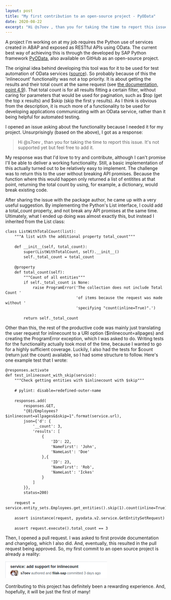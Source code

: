 ```yaml
---
layout: post
title: "My first contribution to an open-source project - PyOData"
date: 2020-08-22
excerpt: "Hi @s7oev , than you for taking the time to report this issue. It's not supported yet but feel free to add it."
---
```


A project I'm working on at my job requires the Python use of services created in ABAP and exposed as RESTful APIs using OData. The current best way of achieving this is through the developed by SAP Python framework [PyOData](https://github.com/SAP/python-pyodata), also available on GitHub as an open-source project.

The original idea behind developing this tool was for it to be used for test automation of OData services ([source](https://blogs.sap.com/2019/08/13/odata-for-pythonistas/)). So probably because of this the 'inlinecount' functionality was not a top priority. It is about getting the results and their total count at the same request (see [the documentation, point 4.9](https://www.odata.org/documentation/odata-version-2-0/uri-conventions/)). That total count is for all results fitting a certain filter, without caring for parameters that would be used for pagination, such as $top (get the top x results) and $skip (skip the first y results). As I think is obvious from the description, it is much more of a functionality to be used for developing applications communicating with an OData service, rather than it being helpful for automated testing.

I opened an issue asking about the functionality because I needed it for my project. Unsurprisingly (based on the above), I got as a response:

> Hi @s7oev , than you for taking the time to report this issue. It's not supported yet but feel free to add it.

My response was that I'd love to try and contribute, although I can't promise I'll be able to deliver a working functionality. Still, a basic implementation of this actually turned out to be relatively easy to implement. The challenge was to return this to the user without breaking API promises. Because the function where this would happen only returned a list of entitites at that point, returning the total count by using, for example, a dictionary, would break existing code.

After sharing the issue with the package author, he came up with a very useful suggestion. By implementing the Python's List interface, I could add a total_count property, and not break any API promises at the same time. Ultimately, what I ended up doing was almost exactly this, but instead I inherited from the List class:

```
class ListWithTotalCount(list):
    """A list with the additional property total_count"""

    def __init__(self, total_count):
        super(ListWithTotalCount, self).__init__()
        self._total_count = total_count

    @property
    def total_count(self):
        """Count of all entities"""
        if self._total_count is None:
            raise ProgramError('The collection does not include Total Count '
                               'of items because the request was made without '
                               'specifying "count(inline=True)".')

        return self._total_count
```

Other than this, the rest of the productive code was mainly just translating the user request for inlinecount to a URI option ($inlinecount=allpages) and creating the ProgramError exception, which I was asked to do. Writing tests for the functionality actually took most of the time, because I wanted to go for a highly sufficient coverage. Luckily, I also had the tests for $count (return just the count) available, so I had some structure to follow. Here's one example test that I wrote:

```
@responses.activate
def test_inlinecount_with_skip(service):
    """Check getting entities with $inlinecount with $skip"""

    # pylint: disable=redefined-outer-name

    responses.add(
        responses.GET,
        "{0}/Employees?$inlinecount=allpages&$skip=1".format(service.url),
        json={'d': {
            '__count': 3,
            'results': [
                {
                    'ID': 22,
                    'NameFirst': 'John',
                    'NameLast': 'Doe'
                },{
                    'ID': 23,
                    'NameFirst': 'Rob',
                    'NameLast': 'Ickes'
                }
            ]
        }},
        status=200)

    request = service.entity_sets.Employees.get_entities().skip(1).count(inline=True)

    assert isinstance(request, pyodata.v2.service.GetEntitySetRequest)

    assert request.execute().total_count == 3
```

Then, I opened a pull request. I was asked to first provide documentation and changelog, which I also did. And, eventually, this resulted in the pull request being approved. So, my first commit to an open source project is already a reality:

![My commit to PyOData](/img/2020/08/commit-s7oev.png "My commit to PyOData")

Contributing to this project has definitely been a rewarding experience. And, hopefully, it will be just the first of many!
